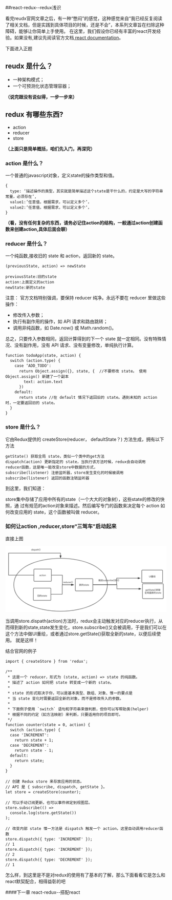 ##react-redux--redux浅识

看完reudx官网文章之后，有一种“憋闷”的感觉，这种感觉来自“我已经反复阅读了相关文档，但是实践到具体项目的时候，还是不会”，本系列文章旨在扫除这种障碍，能够让你简单上手使用。
在这里，我们假设你已经有丰富的react开发经验。如果没有,建议先阅读官方文档[ react documentation](https://reactjs.org/docs/getting-started.html)。

下面进入正题
## reudx 是什么？ 
  * 一种架构模式；
  * 一个可预测化状态管理容器；

**（说完跟没有说似得，一步一步来）**
## redux 有哪些东西?
  * action 
  * reducer 
  * store  
    
**（上面只是简单概括，咱们先入门，再深究）**

###  action 是什么？
一个普通的javascript对象，定义state的操作类型和值。

```
{
  type: ‘描述操作的类型，其实就是简单描述这个state是干什么的，约定是大写的字符串常量，必须存在’,
  value1:’任意值，根据需求，可以定义多个’，
  value2:’任意值，根据需求，可以定义多个’，
}
```
**（看，没有任何复杂的东西，请务必记住action的结构，一般通过action创建函数来创建action,具体后面会聊）**
###  reducer 是什么？
一个纯函数,接收旧的 state 和 action，返回新的 state。


```
(previousState, action) => newState

previousState:旧的state
action:上面定义的action
newState:新的state

```
注意：
官方文档特别强调，要保持 reducer 纯净。永远不要在 reducer 里做这些操作：

* 修改传入参数；
* 执行有副作用的操作，如 API 请求和路由跳转；
* 调用非纯函数，如 Date.now() 或 Math.random()。

总之，只要传入参数相同，返回计算得到的下一个 state 就一定相同。没有特殊情况、没有副作用，没有 API 请求、没有变量修改，单纯执行计算。

```
function todoApp(state, action) {
  switch (action.type) {
    case ‘ADD_TODO':
      return Object.assign({}, state, {  //不要修改 state。 使用 Object.assign() 新建了一个副本
        text: action.text
      })
    default:
      return state //在 default 情况下返回旧的 state。遇到未知的 action 时，一定要返回旧的 state。
  }
}

```

###  store 是什么？
它由Redux提供的 createStore(reducer， defaultState？) 方法生成，拥有以下方法

```
getState() 获取全局 state，类似一个类中的get方法
dispatch(action) 更新指定的 state，当执行该方法时候，redux会自动调用
reducer函数，这是唯一能改变store中数据的方式，
subscribe(listener) 注册监听器，store发生变化的时候被调用
subscribe(listener) 返回的函数注销监听器

```
到这里，我们知道：

store集中存储了应用中所有的state（一个大大的对象树），这些state的修改的快照，通
过有规范的action对象来描述。然后编写专门的函数来决定每个 action 如何改变应用的 state，这个函数被叫做 reducer。

### 如何让action ,reducer,store“三驾车”启动起来
直接上图

![image](https://github.com/qiangran/react-redux-intro/blob/master/docs/images/01.jpg?raw=true)

当调用store.dispath(action)方法时，redux会主动触发对应的reducer执行，从而得到新的state,state发生变化，store.subscribe()又会被调用，于是我们可以在这个方法中做UI重绘，或者通过store.getState()获取全新的state，以便后续使用。
就是这样！

结合官网的例子

```
import { createStore } from 'redux';

/**
 * 这是一个 reducer，形式为 (state, action) => state 的纯函数。
 * 描述了 action 如何把 state 转变成一个新的 state。
 *
 * state 的形式取决于你，可以是基本类型、数组、对象、惟一的要点是
 * 当 state 变化时需要返回全新的对象，而不是修改传入的参数。
 *
 * 下面例子使用 `switch` 语句和字符串来做判断，但你可以写帮助类(helper)
 * 根据不同的约定（如方法映射）来判断，只要适用你的项目即可。
 */
function counter(state = 0, action) {
  switch (action.type) {
  case 'INCREMENT':
    return state + 1;
  case 'DECREMENT':
    return state - 1;
  default:
    return state;
  }
}

// 创建 Redux store 来存放应用的状态。
// API 是 { subscribe, dispatch, getState }。
let store = createStore(counter);

// 可以手动订阅更新，也可以事件绑定到视图层。
store.subscribe(() =>
  console.log(store.getState())
);

// 改变内部 state 惟一方法是 dispatch 触发一个 action，这里自动调用reducer函数
store.dispatch({ type: 'INCREMENT' });
// 1
store.dispatch({ type: 'INCREMENT' });
// 2
store.dispatch({ type: 'DECREMENT' });
// 1
```

怎么样，到这里是不是对redux的使用有了基本的了解，那么下面看看它是怎么和react默契配合，相得益彰的吧

####下一章 react-redux--搭配react







